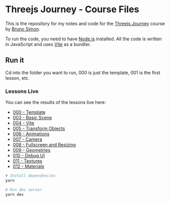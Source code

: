 # Threejs Journey - Course Files

This is the repository for my notes and code for the [Threejs Journey](https://threejs-journey.xyz/) course by [Bruno Simon](https://bruno-simon.com/).

To run the code, you need to have [Node.js](https://nodejs.org/en/) installed. All the code is written in JavaScript and uses [Vite](https://vitejs.dev/) as a bundler.

## Run it

Cd into the folder you want to run, 000 is just the template, 001 is the first lesson, etc.

### Lessons Live

You can see the results of the lessons live here:

-   [000 - Template](https://000-template.netlify.app/)
-   [003 - Basic Scene](https://003-basic-scene.netlify.app/)
-   [004 - Vite](https://004-vite.netlify.app/)
-   [005 - Transform Objects](https://005-transform-objects.netlify.app/)
-   [006 - Animations](https://006-animations.netlify.app/)
-   [007 - Camera](https://007-camera.netlify.app/)
-   [008 - Fullscreen and Resizing](https://008-fullscreen-and-resizing.netlify.app/)
-   [009 - Geometries](https://009-geometries.netlify.app/)
-   [010 - Debug UI](https://010-debug-ui.netlify.app/)
-   [011 - Textures](https://011-textures.netlify.app/)
-   [012 - Materials](https://012-materials.netlify.app/)

```bash
# Install dependencies
yarn

# Run dev server
yarn dev
```
